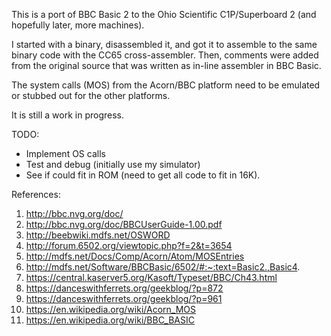 This is a port of BBC Basic 2 to the Ohio Scientific C1P/Superboard 2
(and hopefully later, more machines).

I started with a binary, disassembled it, and got it to assemble to
the same binary code with the CC65 cross-assembler. Then, comments
were added from the original source that was written as in-line
assembler in BBC Basic.

The system calls (MOS) from the Acorn/BBC platform need to be emulated
or stubbed out for the other platforms.

It is still a work in progress.

TODO:
- Implement OS calls
- Test and debug (initially use my simulator)
- See if could fit in ROM (need to get all code to fit in 16K).

References:

1. http://bbc.nvg.org/doc/
2. http://bbc.nvg.org/doc/BBCUserGuide-1.00.pdf
3. http://beebwiki.mdfs.net/OSWORD
4. http://forum.6502.org/viewtopic.php?f=2&t=3654
5. http://mdfs.net/Docs/Comp/Acorn/Atom/MOSEntries
6. http://mdfs.net/Software/BBCBasic/6502/#:~:text=Basic2.,Basic4.
7. https://central.kaserver5.org/Kasoft/Typeset/BBC/Ch43.html
8. https://danceswithferrets.org/geekblog/?p=872
9. https://danceswithferrets.org/geekblog/?p=961
10. https://en.wikipedia.org/wiki/Acorn_MOS
11. https://en.wikipedia.org/wiki/BBC_BASIC
